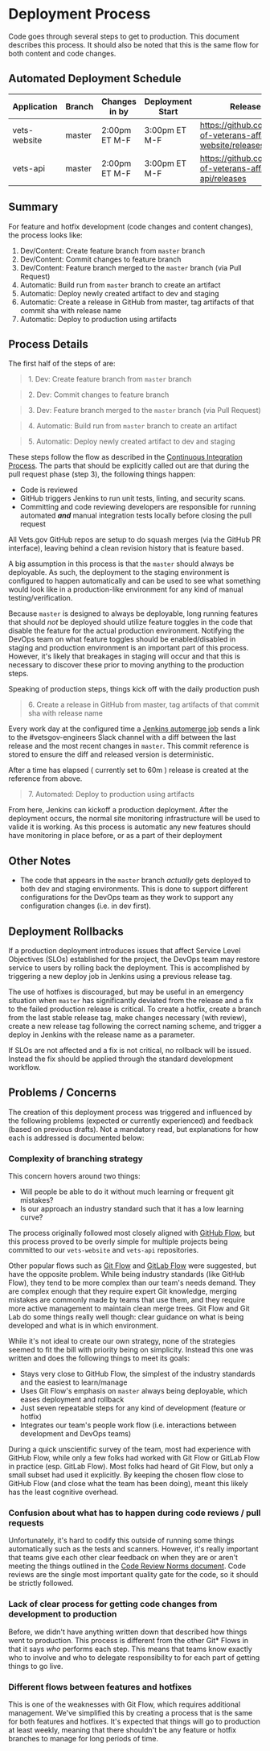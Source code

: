 # Deployment Process

Code goes through several steps to get to production. This document describes this process. It should also be noted that this is the same flow for both content and code changes.

## Automated Deployment Schedule

| Application | Branch | Changes in by | Deployment Start | Release History |
| --- | --- | --- | --- | --- |
| vets-website | master | 2:00pm ET M-F | 3:00pm ET M-F| https://github.com/department-of-veterans-affairs/vets-website/releases |
| vets-api | master | 2:00pm ET M-F | 3:00pm ET M-F | https://github.com/department-of-veterans-affairs/vets-api/releases |

## Summary

For feature and hotfix development (code changes and content changes), the process looks like:

1. Dev/Content: Create feature branch from `master` branch
1. Dev/Content: Commit changes to feature branch
1. Dev/Content: Feature branch merged to the `master` branch (via Pull Request)
1. Automatic: Build run from `master` branch to create an artifact
1. Automatic: Deploy newly created artifact to dev and staging
1. Automatic: Create a release in GitHub from master, tag artifacts of that commit sha with release name
1. Automatic: Deploy to production using artifacts

## Process Details

The first half of the steps of are:

> 1\. Dev: Create feature branch from `master` branch

> 2\. Dev: Commit changes to feature branch

> 3\. Dev: Feature branch merged to the `master` branch (via Pull Request)

> 4\. Automatic: Build run from `master` branch to create an artifact

> 5\. Automatic: Deploy newly created artifact to dev and staging

These steps follow the flow as described in the [Continuous Integration Process](Continuous%20Integration%20Process.md). The parts that should be explicitly called out are that during the pull request phase (step 3), the following things happen:

- Code is reviewed
- GitHub triggers Jenkins to run unit tests, linting, and security scans.
- Committing and code reviewing developers are responsible for running automated **_and_** manual integration tests locally before closing the pull request

All Vets.gov GitHub repos are setup to do squash merges (via the GitHub PR interface), leaving behind a clean revision history that is feature based.

A big assumption in this process is that the `master` should always be deployable. As such, the deployment to the staging environment is configured to happen automatically and can be used to see what something would look like in a production-like environment for any kind of manual testing/verification.

Because `master` is designed to always be deployable, long running features that should _not_ be deployed should utilize feature toggles in the code that disable the feature for the actual production environment. Notifying the DevOps team on what feature toggles should be enabled/disabled in staging and production environment is an important part of this process. However, it's likely that breakages in staging will occur and that this is necessary to discover these prior to moving anything to the production steps.

Speaking of production steps, things kick off with the daily production push

> 6\. Create a release in GitHub from master, tag artifacts of that commit sha with release name

Every work day at the configured time a [Jenkins automerge job](http://jenkins.vetsgov-internal/job/deploys/job/vets-gov-automerge/) sends a link to the #vetsgov-engineers Slack channel with a diff between the last release and the most recent changes in `master`. This commit reference is stored to ensure the diff and released version is deterministic.

After a time has elapsed ( currently set to 60m ) release is created at the reference from above.

> 7\. Automated: Deploy to production using artifacts

From here, Jenkins can kickoff a production deployment. After the deployment occurs, the normal site monitoring infrastructure will be used to valide it is working. As this process is automatic any new features should have monitoring in place before, or as a part of their deployment

## Other Notes

- The code that appears in the `master` branch _actually_ gets deployed to both dev and staging environments. This is done to support different configurations for the DevOps team as they work to support any configuration changes (i.e. in dev first).

## Deployment Rollbacks

If a production deployment introduces issues that affect Service Level Objectives (SLOs) established for the project, the DevOps team may restore service to users by rolling back the deployment. This is accomplished by triggering a new deploy job in Jenkins using a previous release tag.

The use of hotfixes is discouraged, but may be useful in an emergency situation when `master` has significantly deviated from the release and a fix to the failed production release is critical. To create a hotfix, create a branch from the last stable release tag, make changes necessary (with review), create a new release tag following the correct naming scheme, and trigger a deploy in Jenkins with the release name as a parameter.

If SLOs are not affected and a fix is not critical, no rollback will be issued. Instead the fix should be applied through the standard development workflow.

## Problems / Concerns

The creation of this deployment process was triggered and influenced by the following problems (expected or currently experienced) and feedback (based on previous drafts). Not a mandatory read, but explanations for how each is addressed is documented below:

### Complexity of branching strategy

This concern hovers around two things:

- Will people be able to do it without much learning or frequent git mistakes?
- Is our approach an industry standard such that it has a low learning curve?

The process originally followed most closely aligned with [GitHub Flow](https://guides.github.com/introduction/flow/), but this process proved to be overly simple for multiple projects being committed to our `vets-website` and `vets-api` repositories.

Other popular flows such as [Git Flow](http://nvie.com/posts/a-successful-git-branching-model/) and [GitLab Flow](https://about.gitlab.com/2014/09/29/gitlab-flow/) were suggested, but have the opposite problem. While being industry standards (like GitHub Flow), they tend to be more complex than our team's needs demand. They are complex enough that they require expert Git knowledge, merging mistakes are commonly made by teams that use them, and they require more active management to maintain clean merge trees. Git Flow and Git Lab do some things really well though: clear guidance on what is being developed and what is in which environment.

While it's not ideal to create our own strategy, none of the strategies seemed to fit the bill with priority being on simplicity. Instead this one was written and does the following things to meet its goals:

- Stays very close to GitHub Flow, the simplest of the industry standards and the easiest to learn/manage
- Uses Git Flow's emphasis on `master` always being deployable, which eases deployment and rollback
- Just seven repeatable steps for any kind of development (feature or hotfix)
- Integrates our team's people work flow (i.e. interactions between development and DevOps teams)

During a quick unscientific survey of the team, most had experience with GitHub Flow, while only a few folks had worked with Git Flow or GitLab Flow in practice (esp. GitLab Flow). Most folks had heard of Git Flow, but only a small subset had used it explicitly. By keeping the chosen flow close to GitHub Flow (and close what the team has been doing), meant this likely has the least cognitive overhead.


### Confusion about what has to happen during code reviews / pull requests

Unfortunately, it's hard to codify this outside of running some things automatically such as the tests and scanners. However, it's really important that teams give each other clear feedback on when they are or aren't meeting the things outlined in the [Code Review Norms document](https://github.com/department-of-veterans-affairs/dsva-how-we-work/blob/master/Code%20Review%20Norms.md). Code reviews are the single most important quality gate for the code, so it should be strictly followed.

### Lack of clear process for getting code changes from development to production

Before, we didn't have anything written down that described how things went to production. This process is different from the other Git* Flows in that it says _who_ performs each step. This means that teams know exactly who to involve and who to delegate responsibility to for each part of getting things to go live.

### Different flows between features and hotfixes

This is one of the weaknesses with Git Flow, which requires additional management. We've simplified this by creating a process that is the same for both features and hotfixes. It's expected that things will go to production at least weekly, meaning that there shouldn't be any feature or hotfix branches to manage for long periods of time.
